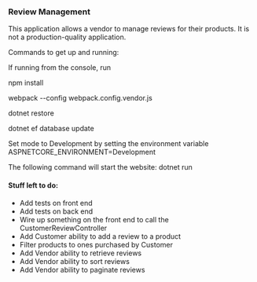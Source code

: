 ### Review Management

This application allows a vendor to manage reviews for their products. It is not a production-quality application.

Commands to get up and running:

If running from the console, run 

npm install

webpack --config webpack.config.vendor.js

dotnet restore

dotnet ef database update

Set mode to Development by setting the environment variable ASPNETCORE_ENVIRONMENT=Development

The following command will start the website:
dotnet run

#### Stuff left to do:

- Add tests on front end  
- Add tests on back end  
- Wire up something on the front end to call the CustomerReviewController  
- Add Customer ability to add a review to a product
- Filter products to ones purchased by Customer
- Add Vendor ability to retrieve reviews
- Add Vendor ability to sort reviews
- Add Vendor ability to paginate reviews